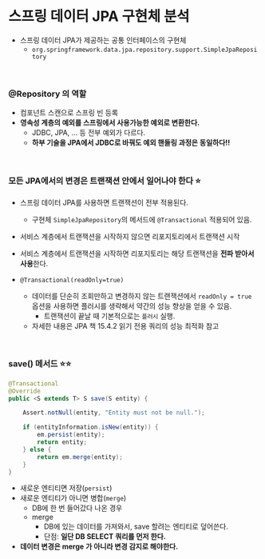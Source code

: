 # 스프링 데이터 JPA 구현체 분석

- 스프링 데이터 JPA가 제공하는 공통 인터페이스의 구현체
  - `org.springframework.data.jpa.repository.support.SimpleJpaRepository`

<br>

### @Repository 의 역할

- 컴포넌트 스캔으로 스프링 빈 등록
- **영속성 계층의 예외를 스프링에서 사용가능한 예외로 변환한다.**
  - JDBC, JPA, ... 등 전부 예외가 다르다.
  - **하부 기술을 JPA에서 JDBC로 바꿔도 예외 핸들링 과정은 동일하다!!**

<br>

### 모든 JPA에서의 변경은 트랜잭션 안에서 일어나야 한다 ⭐️

- 스프링 데이터 JPA를 사용하면 트랜잭션이 전부 적용된다. 
  - 구현체 `SimpleJpaRepository`의 메서드에 `@Transactional` 적용되어 있음. 
- 서비스 계층에서 트랜잭션을 시작하지 않으면 리포지토리에서 트랜잭션 시작
- 서비스 계층에서 트랜잭션을 시작하면 리포지토리는 해당 트랜잭션을 **전파 받아서 사용**한다.


- `@Transactional(readOnly=true)`
  - 데이터를 단순히 조회만하고 변경하지 않는 트랜잭션에서 `readOnly = true` 옵션을 사용하면 플러시를 생략해서 약간의 성능 향상을 얻을 수 있음.
    - 트랜잭션이 끝날 때 기본적으로는 `플러시` 실행.
  - 자세한 내용은 JPA 책 15.4.2 읽기 전용 쿼리의 성능 최적화 참고

<br>

### save() 메서드 ⭐️⭐️️

```java
@Transactional
@Override
public <S extends T> S save(S entity) {

    Assert.notNull(entity, "Entity must not be null.");

    if (entityInformation.isNew(entity)) {
        em.persist(entity);
        return entity;
    } else {
        return em.merge(entity);
    }
}
```

- 새로운 엔티티면 저장(`persist`)
- 새로운 엔티티가 아니면 병합(`merge`)
  - DB에 한 번 들어갔다 나온 경우
  - merge
    - DB에 있는 데이터를 가져와서, save 할려는 엔티티로 덮어쓴다.
    - 단점: **일단 DB SELECT 쿼리를 먼저 한다.**
- **데이터 변경은 merge 가 아니라 변경 감지로 해야한다.**